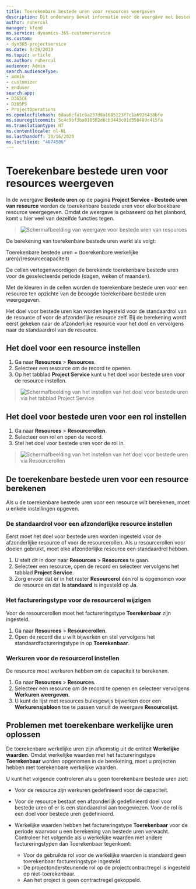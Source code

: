 ```yaml
---
title: Toerekenbare bestede uren voor resources weergeven
description: Dit onderwerp bevat informatie over de weergave met bestede uren van resources.
author: ruhercul
manager: kfend
ms.service: dynamics-365-customerservice
ms.custom:
- dyn365-projectservice
ms.date: 9/26/2019
ms.topic: article
ms.author: ruhercul
audience: Admin
search.audienceType:
- admin
- customizer
- enduser
search.app:
- D365CE
- D365PS
- ProjectOperations
ms.openlocfilehash: 6daa6cfa1c6a237d8a1685123f7c1a6926418bfe
ms.sourcegitcommit: 5c4c9bf3ba018562d6cb3443c01d550489c415fa
ms.translationtype: HT
ms.contentlocale: nl-NL
ms.lasthandoff: 10/16/2020
ms.locfileid: "4074586"
---
```

# <a name="view-chargeable-utilization-for-resources"></a>Toerekenbare bestede uren voor resources weergeven
 
In de weergave **Bestede uren** op de pagina **Project Service - Bestede uren van resource** worden de toerekenbare bestede uren voor elke boekbare resource weergegeven. Omdat de weergave is gebaseerd op het planbord, komt u hier veel van dezelfde functies tegen.

> ![Schermafbeelding van weergave voor bestede uren van resources](media/FAQ-utilization-1.png)
 

De berekening van toerekenbare bestede uren werkt als volgt:

   Toerekenbare bestede uren = (toerekenbare werkelijke uren)/(resourcecapaciteit)

De cellen vertegenwoordigen de berekende toerekenbare bestede uren voor de geselecteerde periode (dagen, weken of maanden).

Met de kleuren in de cellen worden de toerekenbare bestede uren voor een resource ten opzichte van de beoogde toerekenbare bestede uren weergegeven. 

Het doel voor bestede uren kan worden ingesteld voor de standaardrol van de resource of voor de afzonderlijke resource zelf. Bij de berekening wordt eerst gekeken naar de afzonderlijke resource voor het doel en vervolgens naar de standaardrol van de resource.

## <a name="set-target-on-a-resource"></a>Het doel voor een resource instellen

1. Ga naar **Resources** \> **Resources**. 
2. Selecteer een resource om de record te openen. 
3. Op het tabblad **Project Service** kunt u het doel voor bestede uren voor de resource instellen.

> ![Schermafbeelding van het instellen van het doel voor bestede uren via het tabblad Project Service](media/FAQ-utilization-2.png)
 
## <a name="set-target-utilization-on-a-role"></a>Het doel voor bestede uren voor een rol instellen

1. Ga naar **Resources** \> **Resourcerollen**. 
2. Selecteer een rol en open de record. 
3. Stel het doel voor bestede uren voor de rol in.

> ![Schermafbeelding van het instellen van het doel voor bestede uren via Resourcerollen](media/FAQ-utilization-3.png)
 
## <a name="calculate-chargeable-utilization-for-a-resource"></a>De toerekenbare bestede uren voor een resource berekenen

Als u de toerekenbare bestede uren voor een resource wilt berekenen, moet u enkele instellingen opgeven. 

### <a name="set-default-role-for-individual-resource"></a>De standaardrol voor een afzonderlijke resource instellen

Eerst moet het doel voor bestede uren worden ingesteld voor de afzonderlijke resource of voor de resourcerollen. Als u resourcerollen voor doelen gebruikt, moet elke afzonderlijke resource een standaardrol hebben. 

1. U stelt dit in door naar **Resources** \> **Resources** te gaan. 
2. Selecteer een resource, open de record en selecteer vervolgens het tabblad **Project Service**. 
3. Zorg ervoor dat er in het raster **Resourcerol** één rol is opgenomen voor de resource en dat **Is standaard** is ingesteld op **Ja**.
 
### <a name="change-billing-type-for-resource-role"></a>Het factureringstype voor de resourcerol wijzigen

Voor de resourcerollen moet het factureringstype **Toerekenbaar** zijn ingesteld. 

1. Ga naar **Resources** \> **Resourcerollen**. 
2. Open de record die u wilt bijwerken en stel vervolgens het standaardfactureringstype in op **Toerekenbaar**.

### <a name="set-working-hours-for-resource-role"></a>Werkuren voor de resourcerol instellen
 
De resource moet werkuren hebben om de capaciteit te berekenen. 

1. Ga naar **Resources** \> **Resources**. 
2. Selecteer een resource om de record te openen en selecteer vervolgens **Werkuren weergeven**. 
3. U kunt de lijst met resources bulksgewijs bijwerken door een **Werkurensjabloon** toe te passen vanuit de weergave **Resourcelijst**.

## <a name="troubleshooting-chargeable-actual-hours"></a>Problemen met toerekenbare werkelijke uren oplossen

De toerekenbare werkelijke uren zijn afkomstig uit de entiteit **Werkelijke waarden**. Omdat werkelijke waarden met het factureringstype **Toerekenbaar** worden opgenomen in de berekening, moet u projecten hebben met toerekenbare werkelijke waarden.

U kunt het volgende controleren als u geen toerekenbare bestede uren ziet:

- Voor de resource zijn werkuren gedefinieerd voor de capaciteit.
- Voor de resource bestaat een afzonderlijk gedefinieerd doel voor bestede uren of er is een standaardrol aan toegewezen. Voor de rol is een doel voor bestede uren gedefinieerd.
- Werkelijke waarden hebben het factureringstype **Toerekenbaar** voor de periode waarvoor u een berekening van bestede uren verwacht. Controleer het volgende als u werkelijke waarden met andere factureringstypen dan Toerekenbaar tegenkomt:

  - Voor de gebruikte rol voor de werkelijke waarden is standaard geen toerekenbaar factureringstype ingesteld.
  - De projectondersteunende rol op de projectcontractregel is ingesteld op niet-toerekenbaar.
  - Aan het project is geen contractregel gekoppeld.

